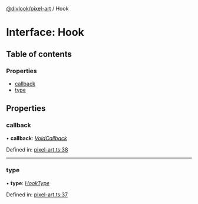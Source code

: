 [@divlook/pixel-art](../README.md) / Hook

# Interface: Hook

## Table of contents

### Properties

- [callback](hook.md#callback)
- [type](hook.md#type)

## Properties

### callback

• **callback**: [*VoidCallback*](../README.md#voidcallback)

Defined in: [pixel-art.ts:38](https://github.com/divlook/pixel-art/blob/6c9f6c1/libs/pixel-art.ts#L38)

___

### type

• **type**: [*HookType*](../README.md#hooktype)

Defined in: [pixel-art.ts:37](https://github.com/divlook/pixel-art/blob/6c9f6c1/libs/pixel-art.ts#L37)

